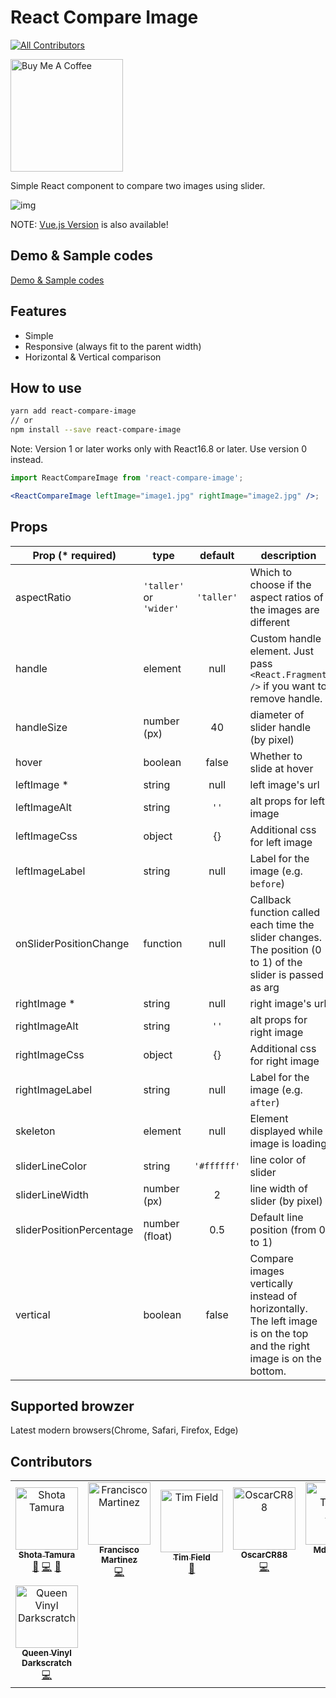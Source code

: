 # React Compare Image

[![All Contributors](https://img.shields.io/badge/all_contributors-8-orange.svg?style=flat-square)](#contributors-)

<a href="https://www.buymeacoffee.com/FVSUK5u" target="_blank"><img src="https://cdn.buymeacoffee.com/buttons/default-orange.png" alt="Buy Me A Coffee" width="180" ></a>

Simple React component to compare two images using slider.

![img](https://user-images.githubusercontent.com/10986861/67158760-0f02a480-f377-11e9-9b83-75bc8005693a.gif)

NOTE: [Vue.js Version](https://github.com/junkboy0315/vue-compare-image) is also available!

## Demo & Sample codes

[Demo & Sample codes](https://react-compare-image.yuuniworks.com/)

## Features

- Simple
- Responsive (always fit to the parent width)
- Horizontal & Vertical comparison

## How to use

```sh
yarn add react-compare-image
// or
npm install --save react-compare-image
```

Note: Version 1 or later works only with React16.8 or later. Use version 0 instead.

```jsx
import ReactCompareImage from 'react-compare-image';

<ReactCompareImage leftImage="image1.jpg" rightImage="image2.jpg" />;
```

## Props

| Prop (\* required)       | type                    |   default   | description                                                                                                           |
| ------------------------ | ----------------------- | :---------: | --------------------------------------------------------------------------------------------------------------------- |
| aspectRatio              | `'taller'` or `'wider'` | `'taller'`  | Which to choose if the aspect ratios of the images are different                                                      |
| handle                   | element                 |    null     | Custom handle element. Just pass `<React.Fragment />` if you want to remove handle.                                   |
| handleSize               | number (px)             |     40      | diameter of slider handle (by pixel)                                                                                  |
| hover                    | boolean                 |    false    | Whether to slide at hover                                                                                             |
| leftImage \*             | string                  |    null     | left image's url                                                                                                      |
| leftImageAlt             | string                  |    `''`     | alt props for left image                                                                                              |
| leftImageCss             | object                  |     {}      | Additional css for left image                                                                                         |
| leftImageLabel           | string                  |    null     | Label for the image (e.g. `before`)                                                                                   |
| onSliderPositionChange   | function                |    null     | Callback function called each time the slider changes. The position (0 to 1) of the slider is passed as arg           |
| rightImage \*            | string                  |    null     | right image's url                                                                                                     |
| rightImageAlt            | string                  |    `''`     | alt props for right image                                                                                             |
| rightImageCss            | object                  |     {}      | Additional css for right image                                                                                        |
| rightImageLabel          | string                  |    null     | Label for the image (e.g. `after`)                                                                                    |
| skeleton                 | element                 |    null     | Element displayed while image is loading                                                                              |
| sliderLineColor          | string                  | `'#ffffff'` | line color of slider                                                                                                  |
| sliderLineWidth          | number (px)             |      2      | line width of slider (by pixel)                                                                                       |
| sliderPositionPercentage | number (float)          |     0.5     | Default line position (from 0 to 1)                                                                                   |
| vertical                 | boolean                 |    false    | Compare images vertically instead of horizontally. The left image is on the top and the right image is on the bottom. |

## Supported browzer

Latest modern browsers(Chrome, Safari, Firefox, Edge)

## Contributors

<!-- ALL-CONTRIBUTORS-LIST:START - Do not remove or modify this section -->
<!-- prettier-ignore-start -->
<!-- markdownlint-disable -->
<table>
  <tr>
    <td align="center"><a href="https://www.yuuniworks.com/"><img src="https://avatars0.githubusercontent.com/u/10986861?v=4" width="100px;" alt="Shota Tamura"/><br /><sub><b>Shota Tamura</b></sub></a><br /><a href="https://github.com/junkboy0315/react-compare-image/issues?q=author%3Ajunkboy0315" title="Bug reports">🐛</a> <a href="https://github.com/junkboy0315/react-compare-image/commits?author=junkboy0315" title="Code">💻</a> <a href="https://github.com/junkboy0315/react-compare-image/commits?author=junkboy0315" title="Documentation">📖</a></td>
    <td align="center"><a href="http://franciscomartinez.website"><img src="https://avatars1.githubusercontent.com/u/20175841?v=4" width="100px;" alt="Francisco Martinez"/><br /><sub><b>Francisco Martinez</b></sub></a><br /><a href="https://github.com/junkboy0315/react-compare-image/commits?author=francismartinez" title="Code">💻</a></td>
    <td align="center"><a href="https://github.com/tim-field"><img src="https://avatars3.githubusercontent.com/u/1326910?v=4" width="100px;" alt="Tim Field"/><br /><sub><b>Tim Field</b></sub></a><br /><a href="https://github.com/junkboy0315/react-compare-image/issues?q=author%3Atim-field" title="Bug reports">🐛</a></td>
    <td align="center"><a href="https://github.com/OscarCR88"><img src="https://avatars0.githubusercontent.com/u/42785228?v=4" width="100px;" alt="OscarCR88"/><br /><sub><b>OscarCR88</b></sub></a><br /><a href="https://github.com/junkboy0315/react-compare-image/commits?author=OscarCR88" title="Code">💻</a></td>
    <td align="center"><a href="https://github.com/tasnimAlam"><img src="https://avatars1.githubusercontent.com/u/22883823?v=4" width="100px;" alt="Md. Tasnim Alam"/><br /><sub><b>Md. Tasnim Alam</b></sub></a><br /><a href="https://github.com/junkboy0315/react-compare-image/commits?author=tasnimAlam" title="Code">💻</a></td>
    <td align="center"><a href="https://github.com/janedotbiz"><img src="https://avatars2.githubusercontent.com/u/5113432?v=4" width="100px;" alt="Jane Meredith"/><br /><sub><b>Jane Meredith</b></sub></a><br /><a href="https://github.com/junkboy0315/react-compare-image/commits?author=janedotbiz" title="Code">💻</a></td>
    <td align="center"><a href="https://github.com/teddywsi"><img src="https://avatars2.githubusercontent.com/u/49923665?v=4" width="100px;" alt="teddywsi"/><br /><sub><b>teddywsi</b></sub></a><br /><a href="https://github.com/junkboy0315/react-compare-image/commits?author=teddywsi" title="Code">💻</a></td>
  </tr>
  <tr>
    <td align="center"><a href="http://www.queengoob.org"><img src="https://avatars1.githubusercontent.com/u/5179191?v=4" width="100px;" alt="Queen Vinyl Darkscratch"/><br /><sub><b>Queen Vinyl Darkscratch</b></sub></a><br /><a href="https://github.com/junkboy0315/react-compare-image/commits?author=vinyldarkscratch" title="Code">💻</a></td>
  </tr>
</table>

<!-- markdownlint-enable -->
<!-- prettier-ignore-end -->

<!-- ALL-CONTRIBUTORS-LIST:END -->
